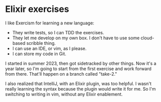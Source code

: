 # Elixir exercises

I like Exercism for learning a new language:
* They write tests, so I can TDD the exercises.
* They let me develop on my own box. I don't have to use some cloud-based scribble thing.
* I can use an IDE, or vim, as I please.
* I can store my code in Git.

I started in summer 2023, then got sidetracked by other things. Now it's a year later, so I'm going to start from the first exercise and work forward from there. That'll happen on a branch called "take-2."

I also realized that IntelliJ, with an Elixir plugin, was too helpful.
I wasn't really learning the syntax because the plugin would write it
for me. So I'm switching to writing in vim, without any Elixir enablement.